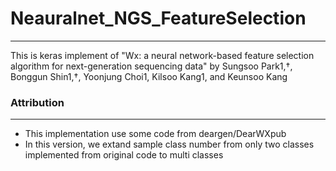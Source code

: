# Neauralnet_NGS_FeatureSelection
---
This is keras implement of "Wx: a neural network-based feature selection algorithm for next-generation sequencing data" by Sungsoo Park1,†, Bonggun Shin1,†, Yoonjung Choi1, Kilsoo Kang1, and Keunsoo
Kang


### Attribution
---
- This implementation use some code from deargen/DearWXpub
- In this version, we extand sample class number from only two classes implemented from original code to multi classes 
